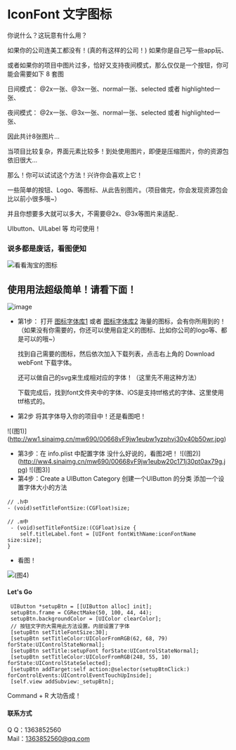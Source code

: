 # IconFont 文字图标
 你说什么？这玩意有什么用？  

 如果你的公司连美工都没有！(真的有这样的公司！) 如果你是自己写一些app玩、  

 或者如果你的项目中图片过多，恰好又支持夜间模式，那么仅仅是一个按钮，你可能会需要如下 8 套图  

 日间模式： @2x一张、@3x一张、normal一张、selected 或者 highlighted一张、  

 夜间模式： @2x一张、@3x一张、normal一张、selected 或者 highlighted一张、  

 因此共计8张图片...  

 当项目比较复杂，界面元素比较多！到处使用图片，即便是压缩图片，你的资源包依旧很大...  

 那么！你可以试试这个方法！兴许你会喜欢上它！  

 一些简单的按钮、Logo、等图标、从此告别图片。（项目做完，你会发现资源包会比以前小很多哦~）  

 并且你想要多大就可以多大，不需要@2x、@3x等图片来适配..  

 UIbutton、UILabel 等 均可使用！  

 
### 说多都是废话，看图便知
![看看淘宝的图标](http://ww2.sinaimg.cn/mw690/00668vF9gw1eubx4n8zb4j30ef0pmahq.jpg)   

## 使用用法超级简单！请看下面！
![image](./1224·2.gif)  

* 第1步：
  打开 [图标字体库1](http://www.fontello.com/) 
  或者 
       [图标字体库2](http://www.iconfont.cn/repositories/)
  海量的图标，会有你所用到的！  
（如果没有你需要的，你还可以使用自定义的图标、比如你公司的logo等、都是可以的哦~）  

  找到自己需要的图标，然后依次加入下载列表，点击右上角的 Download webFont 下载字体。  
  
  还可以做自己的svg来生成相对应的字体！（这里先不用这种方法）  
  
  下载完成后，找到font文件夹中的字体、iOS是支持ttf格式的字体、这里使用ttf格式的。  
  
* 第2步 将其字体导入你的项目中！还是看图吧！  

![(图1)]
(http://ww1.sinaimg.cn/mw690/00668vF9jw1eubw1yzphvj30v40b50wr.jpg) 
* 第3步：在 info.plist 中配置字体 没什么好说的，看图2吧！
![(图2)]
(http://ww4.sinaimg.cn/mw690/00668vF9jw1eubw20c171j30pt0ax79g.jpg) 
![(图3)]
* 第4步：Create a UIButton Category
  创建一个UIButton 的分类 添加一个设置字体大小的方法
```objc
// .h中
- (void)setTitleFontSize:(CGFloat)size;

// .m中
 - (void)setTitleFontSize:(CGFloat)size {
    self.titleLabel.font = [UIFont fontWithName:iconFontName size:size];
}
```  

* 看图！  

![(图4)](http://ww1.sinaimg.cn/mw690/00668vF9gw1eubxmgt5kqj30ho03ljs3.jpg) 


#### Let's Go
```objc
 UIButton *setupBtn = [[UIButton alloc] init];
 setupBtn.frame = CGRectMake(50, 100, 44, 44);
 setupBtn.backgroundColor = [UIColor clearColor];
 // 按钮文字的大需用此方法设置。内部设置了字体
 [setupBtn setTitleFontSize:30];
 [setupBtn setTitleColor:UIColorFromRGB(62, 68, 79) forState:UIControlStateNormal];
 [setupBtn setTitle:setupFont forState:UIControlStateNormal];
 [setupBtn setTitleColor:UIColorFromRGB(248, 55, 10) forState:UIControlStateSelected];
 [setupBtn addTarget:self action:@selector(setupBtnClick:) forControlEvents:UIControlEventTouchUpInside];
 [self.view addSubview:_setupBtn];
```
Command + R 大功告成！  
  
  

#### 联系方式  <br />
Q    Q：1363852560 <br />
Mail：1363852560@qq.com<br />
